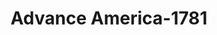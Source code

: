 ---
f_zip-code: 40004
f_state-code: KY
title: Advance America-1781
f_phone: 502-350-3310
f_city-only: Bardstown
f_address: 106 Kentucky Home Sq Bardstown
f_location-unique-id: '1781'
slug: advance-america-1781
updated-on: '2024-05-30T13:46:58.046Z'
created-on: '2024-05-30T13:36:59.803Z'
published-on: '2024-05-30T13:54:32.469Z'
f_city-state: cms/city/bardstown-ky.md
f_company: cms/company/advance-america.md
f_state: cms/state/kentucky.md
layout: '[payday-loan].html'
tags: payday-loan
---